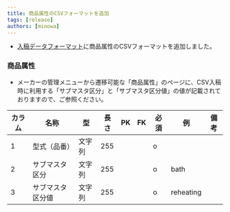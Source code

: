 ```yaml
---
title: 商品属性のCSVフォーマットを追加
tags: [release]
authors: [minowa]
---
```


<!-- truncate -->

- [入稿データフォーマット](/docs/csv)に商品属性のCSVフォーマットを追加しました。

### 商品属性

- メーカーの管理メニューから遷移可能な「商品属性」のページに、CSV入稿時に利用する「サブマスタ区分」と「サブマスタ区分値」の値が記載されておりますので、ご参照ください。

| カラム | 名称 | 型 | 長さ | PK | FK | 必須 | 例 | 備考 |
| --- | --- | --- | --- | --- | --- | --- | --- | --- |
| 1 | 型式（品番） | 文字列 | 255 | | | o |  |  |
| 2 | サブマスタ区分 | 文字列 | 255 | | | o | bath |  |
| 3 | サブマスタ区分値 | 文字列 | 255 | | | o | reheating |  |
